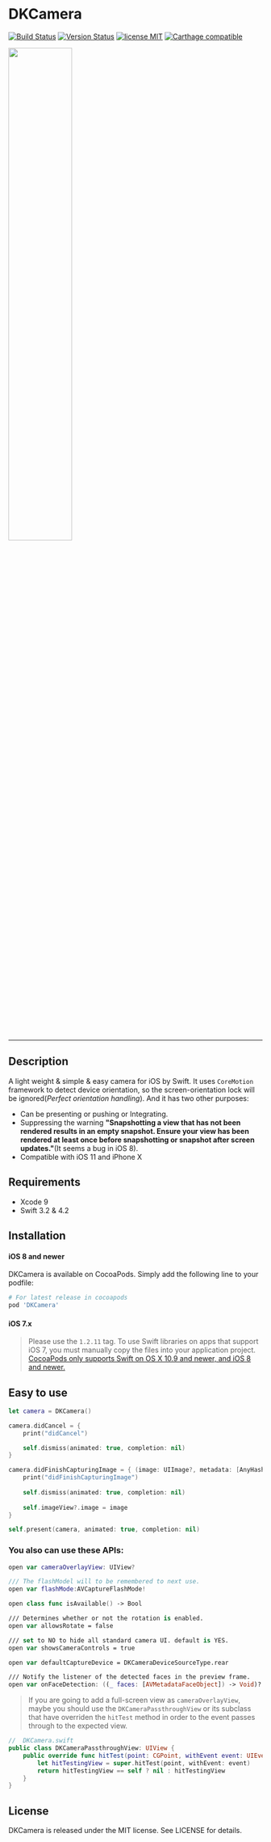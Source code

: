 DKCamera
=======================

 [![Build Status](https://secure.travis-ci.org/zhangao0086/DKCamera.svg)](http://travis-ci.org/zhangao0086/DKCamera) [![Version Status](http://img.shields.io/cocoapods/v/DKCamera.png)][docsLink] [![license MIT](https://img.shields.io/cocoapods/l/DKCamera.svg?style=flat)][mitLink] [![Carthage compatible](https://img.shields.io/badge/Carthage-compatible-4BC51D.svg?style=flat)](https://github.com/Carthage/Carthage)


<img width="50%" height="50%" src="https://raw.githubusercontent.com/zhangao0086/DKCamera/develop/Screenshot1.png" />

---
## Description
A light weight & simple & easy camera for iOS by Swift. It uses `CoreMotion` framework to detect device orientation, so the screen-orientation lock will be ignored(*Perfect orientation handling*). And it has two other purposes:

* Can be presenting or pushing or Integrating.
* Suppressing the warning **"Snapshotting a view that has not been rendered results in an empty snapshot. Ensure your view has been rendered at least once before snapshotting or snapshot after screen updates."**(It seems a bug in iOS 8).
* Compatible with iOS 11 and iPhone X

## Requirements
* Xcode 9
* Swift 3.2 & 4.2

## Installation
#### iOS 8 and newer
DKCamera is available on CocoaPods. Simply add the following line to your podfile:

```ruby
# For latest release in cocoapods
pod 'DKCamera'
```

#### iOS 7.x
> Please use the `1.2.11` tag.
> To use Swift libraries on apps that support iOS 7, you must manually copy the files into your application project.
> [CocoaPods only supports Swift on OS X 10.9 and newer, and iOS 8 and newer.](https://github.com/CocoaPods/blog.cocoapods.org/commit/6933ae5ccfc1e0b39dd23f4ec67d7a083975836d)

## Easy to use

```swift
let camera = DKCamera()

camera.didCancel = {
	print("didCancel")

	self.dismiss(animated: true, completion: nil)
}

camera.didFinishCapturingImage = { (image: UIImage?, metadata: [AnyHashable : Any]?) in
    print("didFinishCapturingImage")
    
    self.dismiss(animated: true, completion: nil)
    
    self.imageView?.image = image
}

self.present(camera, animated: true, completion: nil)

````

### You also can use these APIs:

```swift
open var cameraOverlayView: UIView?

/// The flashModel will to be remembered to next use.
open var flashMode:AVCaptureFlashMode!

open class func isAvailable() -> Bool

/// Determines whether or not the rotation is enabled.
open var allowsRotate = false

/// set to NO to hide all standard camera UI. default is YES.
open var showsCameraControls = true

open var defaultCaptureDevice = DKCameraDeviceSourceType.rear

/// Notify the listener of the detected faces in the preview frame.
open var onFaceDetection: ((_ faces: [AVMetadataFaceObject]) -> Void)?
```

> If you are going to add a full-screen view as `cameraOverlayView`, maybe you should use the `DKCameraPassthroughView` or its subclass that have overriden the `hitTest` method in order to the event passes through to the expected view.
```swift
//  DKCamera.swift
public class DKCameraPassthroughView: UIView {
	public override func hitTest(point: CGPoint, withEvent event: UIEvent?) -> UIView? {
		let hitTestingView = super.hitTest(point, withEvent: event)
		return hitTestingView == self ? nil : hitTestingView
	}
}
```

## License
DKCamera is released under the MIT license. See LICENSE for details.

[docsLink]:http://cocoadocs.org/docsets/DKCamera
[mitLink]:http://opensource.org/licenses/MIT
